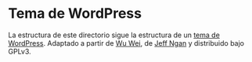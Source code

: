 Tema de WordPress
=================

La estructura de este directorio sigue la estructura de un [tema de
WordPress](https://codex.wordpress.org/Theme_Development). Adaptado a partir de
[Wu Wei](http://equivocality.com/wu-wei), de [Jeff
Ngan](http://equivocality.com/) y distribuido bajo GPLv3.
